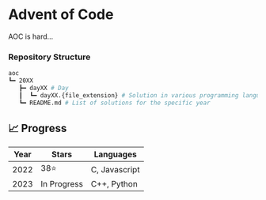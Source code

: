 # Advent of Code

AOC is hard...

### Repository Structure

```bash
aoc
┗━ 20XX
   ┣━ dayXX # Day
   ┃  ┗━ dayXX.{file_extension} # Solution in various programming languages
   ┗━ README.md # List of solutions for the specific year
```

## 📈 Progress

| Year | Stars       | Languages     |
| ---- | ----------- | ------------- |
| 2022 | 38⭐        | C, Javascript |
| 2023 | In Progress | C++, Python   |

